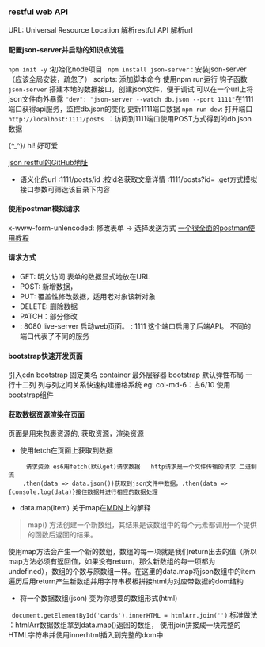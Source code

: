 ### restful web API
URL: Universal Resource Location
解析restful API 解析url

#### 配置json-server并启动的知识点流程
` npm init -y ` :初始化node项目
` npm install json-server` : 安装json-server（应该全局安装，疏忽了）
scripts: 添加脚本命令  使用npm run运行  钩子函数
` json-server` 搭建本地的数据接口，创建json文件，便于调试  可以在一个url上将json文件向外暴露
 ` "dev": "json-server --watch db.json --port 1111" `在1111端口获得api服务，监控db.json的变化 更新1111端口数据
` npm run dev `: 打开端口
`http://localhost:1111/posts `：访问到1111端口使用POST方式得到的db.json数据

 \{^_^}/ hi! 好可爱


[json restful的GitHub地址](https://github.com/typicode/json-server)
- 语义化的url
:1111/posts/id :按id名获取文章详情
:1111/posts?id= :get方式模拟接口参数可筛选该目录下内容

#### 使用postman模拟请求

x-www-form-unlencoded:  修改表单 -> 选择发送方式
[一个很全面的postman使用教程](https://www.jianshu.com/p/97ba64888894)


#### 请求方式 
- GET: 明文访问 表单的数据显式地放在URL
- POST: 新增数据，
- PUT: 覆盖性修改数据，适用老对象该新对象
- DELETE: 删除数据
- PATCH：部分修改
- : 8080 live-server 启动web页面。
  : 1111 这个端口启用了后端API。    不同的端口代表了不同的服务


 #### bootstrap快速开发页面
 引入cdn
 bootstrap 固定类名
 container 最外层容器  bootstrap 默认弹性布局
 一行十二列 列与列之间关系快速构建栅格系统
 eg: col-md-6：占6/10
 使用bootstrap组件

#### 获取数据资源渲染在页面

页面是用来包裹资源的, 获取资源，渲染资源

- 使用fetch在页面上获取到数据
``` fetch('http://localhost:1111/posts').then(data => data.json()).then(data =>{console.log(data)})
     请求资源 es6用fetch(默认get)请求数据   http请求是一个文件传输的请求 二进制流
    .then(data => data.json())获取到json文件中数据，.then(data =>{console.log(data)}接住数据并进行相应的数据处理
```
- data.map(item)
  关于map在[MDN](https://developer.mozilla.org/zh-CN/docs/Web/JavaScript/Reference/Global_Objects/Array/map)上的解释
>  map() 方法创建一个新数组，其结果是该数组中的每个元素都调用一个提供的函数后返回的结果。

使用map方法会产生一个新的数组，数组的每一项就是我们return出去的值（所以map方法必须有返回值，如果没有return，那么新数组的每一项都为undefined），数组的个数与原数组一样。在这里的data.map将json数组中的item遍历后用return产生新数组并用字符串模板拼接html为对应带数据的dom结构

-  将一个数据数组(json) 变为你想要的数组形式(html)

` document.getElementById('cards').innerHTML = htmlArr.join('')`
标准做法 ：htmlArr数据数组拿到data.map()返回的数组， 使用join拼接成一块完整的HTML字符串并使用innerhtml插入到完整的dom中




